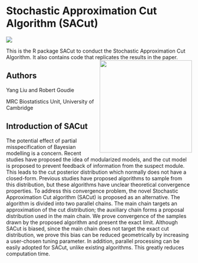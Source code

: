 # Stochastic Approximation Cut Algorithm (SACut)
[![](https://travis-ci.com/MathBilibili/Stochastic-approximation-cut-algorithm.svg?branch=master)](https://travis-ci.com/MathBilibili/Stochastic-approximation-cut-algorithm)

This is the R package SACut to conduct the Stochastic Approximation Cut Algorithm. It also contains code that replicates the results in the paper.
<img align="right" width="250" height="250" src="https://user-images.githubusercontent.com/24710640/81212775-495b2880-8fcd-11ea-9319-52ac4fd15f4f.png">

## Authors
Yang Liu and Robert Goudie

MRC Biostatistics Unit, University of Cambridge

## Introduction of SACut
The potential effect of partial misspecification of Bayesian modelling is a concern. Recent studies have proposed the idea of modularized models, and the cut model is proposed to prevent feedback of information from the suspect module. This leads to the cut posterior distribution which normally does not have a closed-form. Previous studies have proposed algorithms to sample from this distribution, but these algorithms have unclear theoretical convergence properties. To address this convergence problem, the novel Stochastic Approximation Cut algorithm (SACut) is proposed as an alternative. The algorithm is divided into two parallel chains. The main chain targets an approximation of the cut distribution; the auxiliary chain forms a proposal distribution used in the main chain. We prove convergence of the samples drawn by the proposed algorithm and present the exact limit. Although SACut is biased, since the main chain does not target the exact cut distribution, we prove this bias can be reduced geometrically by increasing a user-chosen tuning parameter. In addition, parallel processing can be easily adopted for SACut, unlike existing algorithms. This greatly reduces computation time.
